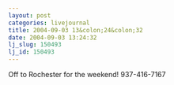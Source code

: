 ```yaml
---
layout: post
categories: livejournal
title: 2004-09-03 13&colon;24&colon;32
date: 2004-09-03 13:24:32
lj_slug: 150493
lj_id: 150493
---
```

Off to Rochester for the weekend! 937-416-7167
